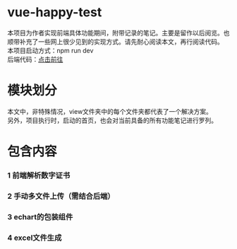 # vue-happy-test
本项目为作者实现前端具体功能期间，附带记录的笔记。主要是留作以后阅览。也顺带补充了一些网上很少见到的实现方式。请先耐心阅读本文，再行阅读代码。<br />
本项目启动方式：npm run dev <br/>
后端代码：[点击前往](https://github.com/17lhf/happyTest)

# 模块划分
 本文中，非特殊情况，view文件夹中的每个文件夹都代表了一个解决方案。<br/>
 另外，项目执行时，启动的首页，也会对当前具备的所有功能笔记进行罗列。<br/>

# 包含内容
### 1 前端解析数字证书
### 2 手动多文件上传（需结合后端）
### 3 echart的包装组件
### 4 excel文件生成
 